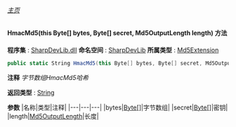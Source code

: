 ###### [主页](./Index.md "主页")
#### HmacMd5(this Byte[] bytes, Byte[] secret, Md5OutputLength length) 方法
**程序集** : [SharpDevLib.dll](./SharpDevLib.assembly.md "SharpDevLib.dll")
**命名空间** : [SharpDevLib](./SharpDevLib.namespace.md "SharpDevLib")
**所属类型** : [Md5Extension](./SharpDevLib.Md5Extension.md "Md5Extension")
``` csharp
public static String HmacMd5(this Byte[] bytes, Byte[] secret, Md5OutputLength length)
```
**注释**
*字节数组HmacMd5哈希*

**返回类型** : [String](https://learn.microsoft.com/en-us/dotnet/api/system.string "String")

**参数**
|名称|类型|注释|
|---|---|---|
|bytes|[Byte\[\]](https://learn.microsoft.com/en-us/dotnet/api/system.byte[] "Byte\[\]")|字节数组|
|secret|[Byte\[\]](https://learn.microsoft.com/en-us/dotnet/api/system.byte[] "Byte\[\]")|密钥|
|length|[Md5OutputLength](./SharpDevLib.Md5OutputLength.md "Md5OutputLength")|长度|

